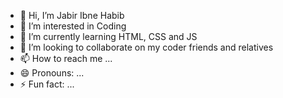 - 👋 Hi, I’m Jabir Ibne Habib
- 👀 I’m interested in Coding
- 🌱 I’m currently learning HTML, CSS and JS
- 💞️ I’m looking to collaborate on my coder friends and relatives
- 📫 How to reach me ...
- 😄 Pronouns: ...
- ⚡ Fun fact: ...

<!---
WebDeveloperJabir/WebDeveloperJabir is a ✨ special ✨ repository because its `README.md` (this file) appears on your GitHub profile.
You can click the Preview link to take a look at your changes.
--->
